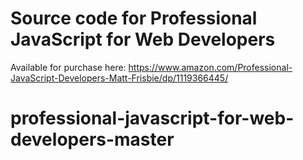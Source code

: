 # Source code for Professional JavaScript for Web Developers

Available for purchase here: https://www.amazon.com/Professional-JavaScript-Developers-Matt-Frisbie/dp/1119366445/
# professional-javascript-for-web-developers-master
